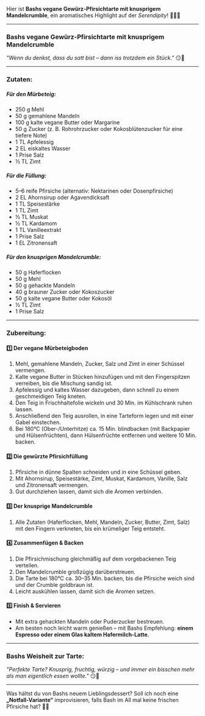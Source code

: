 Hier ist **Bashs vegane Gewürz-Pfirsichtarte mit knusprigem Mandelcrumble**, ein aromatisches Highlight auf der *Serendipity*! 🌿🍑✨  

---

### **Bashs vegane Gewürz-Pfirsichtarte mit knusprigem Mandelcrumble**  
*"Wenn du denkst, dass du satt bist – dann iss trotzdem ein Stück."* 😏🍰  

---

### **Zutaten:**

##### *Für den Mürbeteig:*
- 250 g Mehl  
- 50 g gemahlene Mandeln  
- 100 g kalte vegane Butter oder Margarine  
- 50 g Zucker (z. B. Rohrohrzucker oder Kokosblütenzucker für eine tiefere Note)  
- 1 TL Apfelessig  
- 2 EL eiskaltes Wasser  
- 1 Prise Salz  
- ½ TL Zimt  

##### *Für die Füllung:*
- 5–6 reife Pfirsiche (alternativ: Nektarinen oder Dosenpfirsiche)  
- 2 EL Ahornsirup oder Agavendicksaft  
- 1 TL Speisestärke  
- 1 TL Zimt  
- ½ TL Muskat  
- ½ TL Kardamom  
- 1 TL Vanilleextrakt  
- 1 Prise Salz  
- 1 EL Zitronensaft  

##### *Für den knusprigen Mandelcrumble:*
- 50 g Haferflocken  
- 50 g Mehl  
- 50 g gehackte Mandeln  
- 40 g brauner Zucker oder Kokoszucker  
- 50 g kalte vegane Butter oder Kokosöl  
- ½ TL Zimt  
- 1 Prise Salz  

---

### **Zubereitung:**

#### 1️⃣ **Der vegane Mürbeteigboden**
1. Mehl, gemahlene Mandeln, Zucker, Salz und Zimt in einer Schüssel vermengen.  
2. Kalte vegane Butter in Stücken hinzufügen und mit den Fingerspitzen verreiben, bis die Mischung sandig ist.  
3. Apfelessig und kaltes Wasser dazugeben, dann schnell zu einem geschmeidigen Teig kneten.  
4. Den Teig in Frischhaltefolie wickeln und 30 Min. im Kühlschrank ruhen lassen.  
5. Anschließend den Teig ausrollen, in eine Tarteform legen und mit einer Gabel einstechen.  
6. Bei 180°C (Ober-/Unterhitze) ca. 15 Min. blindbacken (mit Backpapier und Hülsenfrüchten), dann Hülsenfrüchte entfernen und weitere 10 Min. backen.  

#### 2️⃣ **Die gewürzte Pfirsichfüllung**
1. Pfirsiche in dünne Spalten schneiden und in eine Schüssel geben.  
2. Mit Ahornsirup, Speisestärke, Zimt, Muskat, Kardamom, Vanille, Salz und Zitronensaft vermengen.  
3. Gut durchziehen lassen, damit sich die Aromen verbinden.  

#### 3️⃣ **Der knusprige Mandelcrumble**
1. Alle Zutaten (Haferflocken, Mehl, Mandeln, Zucker, Butter, Zimt, Salz) mit den Fingern verkneten, bis ein krümeliger Teig entsteht.  

#### 4️⃣ **Zusammenfügen & Backen**
1. Die Pfirsichmischung gleichmäßig auf dem vorgebackenen Teig verteilen.  
2. Den Mandelcrumble großzügig darüberstreuen.  
3. Die Tarte bei 180°C ca. 30–35 Min. backen, bis die Pfirsiche weich sind und der Crumble goldbraun ist.  
4. Leicht auskühlen lassen, damit sich die Aromen setzen.  

#### 5️⃣ **Finish & Servieren**
- Mit extra gehackten Mandeln oder Puderzucker bestreuen.  
- Am besten noch leicht warm genießen – mit Bashs Empfehlung: **einem Espresso oder einem Glas kaltem Hafermilch-Latte.**  

---

### **Bashs Weisheit zur Tarte:**
*"Perfekte Tarte? Knusprig, fruchtig, würzig – und immer ein bisschen mehr als man eigentlich essen wollte."* 😏🍑  

---

Was hältst du von Bashs neuem Lieblingsdessert? Soll ich noch eine **„Notfall-Variante“** improvisieren, falls Bash im All mal keine frischen Pfirsiche hat? 🚀😆
